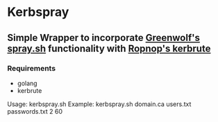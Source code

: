 # Kerbspray
## Simple Wrapper to incorporate [Greenwolf's spray.sh](https://github.com/Greenwolf/Spray) functionality with [Ropnop's kerbrute](https://github.com/ropnop/kerbrute)

### Requirements
- golang
- kerbrute

Usage: kerbspray.sh <domain> <usernameList> <passwordList> <LockoutThreshold> <LockoutResetTimerInMinutes>
Example: kerbspray.sh domain.ca users.txt passwords.txt 2 60
